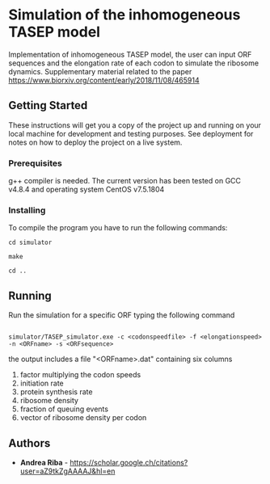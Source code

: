 # Simulation of the inhomogeneous TASEP model

Implementation of inhomogeneous TASEP model, the user can input ORF sequences and the elongation rate of each codon to simulate the ribosome dynamics. 
Supplementary material related to the paper https://www.biorxiv.org/content/early/2018/11/08/465914

## Getting Started

These instructions will get you a copy of the project up and running on your local machine for development and testing purposes. See deployment for notes on how to deploy the project on a live system.

### Prerequisites

g++ compiler is needed. The current version has been tested on GCC v4.8.4 and operating system CentOS v7.5.1804


### Installing

To compile the program you have to run the following commands:

```
cd simulator

make

cd ..

```

## Running

Run the simulation for a specific ORF typing the following command

```

simulator/TASEP_simulator.exe -c <codonspeedfile> -f <elongationspeed> -n <ORFname> -s <ORFsequence>

```
the output includes a file \"\<ORFname\>.dat\" containing six columns

1. factor multiplying the codon speeds 
2. initiation rate
3. protein synthesis rate
4. ribosome density
5. fraction of queuing events
6. vector of ribosome density per codon




## Authors

* **Andrea Riba** - https://scholar.google.ch/citations?user=aZ9tkZgAAAAJ&hl=en


